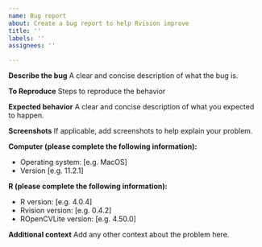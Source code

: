 ```yaml
---
name: Bug report
about: Create a bug report to help Rvision improve
title: ''
labels: ''
assignees: ''

---
```


<!--
Before posting an issue, please:

* Read the documentation and make sure you have followed all the steps to install and run `Rvision`.
* Check if another person has already created the same issue to avoid duplicates. If yes, please comment there instead of creating a new issue.
* Try to be as detailed as possible in your report.
* Report only one problem per created issue.

This is a template helping you to create an issue that can be processed as quickly as possible. 
-->

**Describe the bug**
A clear and concise description of what the bug is.

**To Reproduce**
Steps to reproduce the behavior

**Expected behavior**
A clear and concise description of what you expected to happen.

**Screenshots**
If applicable, add screenshots to help explain your problem.

**Computer (please complete the following information):**
 - Operating system: [e.g. MacOS]
 - Version [e.g. 11.2.1]

**R (please complete the following information):**
 - R version: [e.g. 4.0.4]
 - Rvision version: [e.g. 0.4.2]
 - ROpenCVLite version: [e.g. 4.50.0]

**Additional context**
Add any other context about the problem here.
